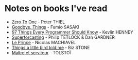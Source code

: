 # Notes on books I've read

* [Zero To One](./zero_to_one.md) - Peter THIEL
* [Goodbye, Things](./goodbye_things.md) - Fumio SASAKI
* [97 Things Every Programmer Should Know](./97_things_every_programmer_should_know.md) - Kevlin HENNEY
* [Superforcasting](./superforcasting.md) - Philip TETLOCK & Dan GARDNER
* [Le Prince](./le_prince.md) - Nicolas MACHIAVEL
* [Things a little bird told me](./things_a_little_bird_told_me.md) - Biz STONE
* [Maître et serviteur](./maitre_et_serviteur.md) - TOLSTOÏ